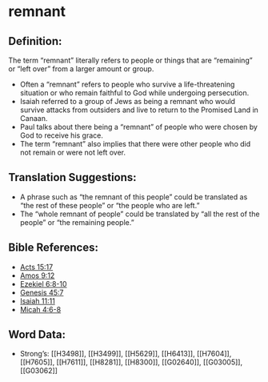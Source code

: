# remnant

## Definition:

The term “remnant” literally refers to people or things that are “remaining” or “left over” from a larger amount or group.

* Often a “remnant” refers to people who survive a life-threatening situation or who remain faithful to God while undergoing persecution.
* Isaiah referred to a group of Jews as being a remnant who would survive attacks from outsiders and live to return to the Promised Land in Canaan.
* Paul talks about there being a “remnant” of people who were chosen by God to receive his grace.
* The term “remnant” also implies that there were other people who did not remain or were not left over.

## Translation Suggestions:

* A phrase such as “the remnant of this people” could be translated as “the rest of these people” or “the people who are left.”
* The “whole remnant of people” could be translated by “all the rest of the people” or “the remaining people.”

## Bible References:

* [Acts 15:17](rc://en/tn/help/act/15/17)
* [Amos 9:12](rc://en/tn/help/amo/09/12)
* [Ezekiel 6:8-10](rc://en/tn/help/ezk/06/08)
* [Genesis 45:7](rc://en/tn/help/gen/45/07)
* [Isaiah 11:11](rc://en/tn/help/isa/11/11)
* [Micah 4:6-8](rc://en/tn/help/mic/04/06)

## Word Data:

* Strong’s: [[H3498]], [[H3499]], [[H5629]], [[H6413]], [[H7604]], [[H7605]], [[H7611]], [[H8281]], [[H8300]], [[G02640]], [[G03005]], [[G03062]]
